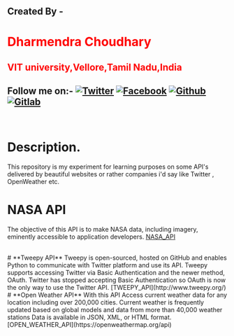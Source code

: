 ## **Created By -** <br/>
   # <font color=red>**Dharmendra Choudhary**</font>  
    
   ## <font color=red>**VIT university,Vellore,Tamil Nadu,India**</font>
[1.1]: https://i.imgur.com/IbLg2tB.png?2 (twitter click here)
[1.2]: https://i.imgur.com/huhwaQ2.png?2 (facebook click here)
[1.3]: https://i.imgur.com/gXipWFn.png?2 (github click here)
[1.4]: https://i.imgur.com/4Y1X4Eo.png?2 (gitlab click here)
[1]: https://twitter.com/dammonoit
[2]: https://www.facebook.com/profile.php?id=100022695248450
[3]: https://github.com/Dammonoit
[4]: https://gitlab.com/Dammonoit

 ## **Follow me on:-** [![Twitter][1.1]][1] [![Facebook][1.2]][2]  [![Github][1.3]][3] [![Gitlab][1.4]][4]
 <br/>

# **Description.**
This repository is my experiment for learning purposes on some API's delivered by beautiful websites or rather companies i'd say  like Twitter , OpenWeather etc.
<br />
# **NASA API**
The objective of this API is to make NASA data, including imagery, eminently accessible to application developers. 
[NASA_API](https://api.nasa.gov/)

<br />
# **Tweepy API**
Tweepy is open-sourced, hosted on GitHub and enables Python to communicate with Twitter platform and use its API.
Tweepy supports accessing Twitter via Basic Authentication and the newer method, OAuth. Twitter has stopped accepting Basic Authentication so OAuth is now the only way to use the Twitter API.
[TWEEPY_API](http://www.tweepy.org/)
<br />
# **Open Weather API**
With this API Access current weather data for any location including over 200,000 cities. Current weather is frequently updated based on global models and data from more than 40,000 weather stations
Data is available in JSON, XML, or HTML format.
[OPEN_WEATHER_API](https://openweathermap.org/api)
